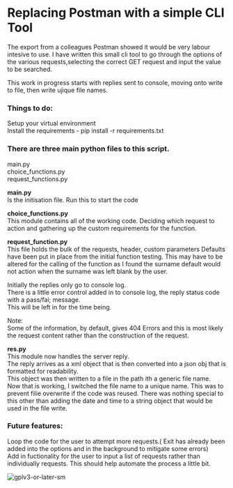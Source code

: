 # Replacing Postman with a simple CLI Tool

The export from a colleagues Postman showed it would be very labour intesive to use.
I have written this small cli tool to go through the options of the various requests,selecting the correct GET request and input the value to be searched.

This work in progress starts with replies sent to console, moving onto write to file, then write ujique file names.


### Things to do:  
Setup your virtual environment  
Install the requirements - pip install -r requirements.txt

### There are three main python files to this script.  
main.py   
choice_functions.py  
request_functions.py  

**main.py**  
Is the initisation file. Run this to start the code

**choice_functions.py**  
This module contains all of the working code. Deciding which request to action and gathering up the custom requirements for the function.

**request_function.py**  
This file holds the bulk of the requests, header, custom parameters Defaults have been put in place from the initial function testing. This may have to be altered for the calling of the function as I found the surname default would not action when the surname was left blank by the user.

Initially the replies only go to console log.  
There is a little error control added in to console log, the reply status code with a pass/fai; message.  
This will be left in for the time being.

Note:  
Some of the information, by default, gives 404 Errors and this is most likely the request content rather than the construction of the request.

**res.py**  
This module now handles the server reply.  
The reply arrives as a xml object that is then converted into a json obj that is formatted for readability.  
This object was then written to a file in the path ith a generic file name.  
Now that is working, I switched the file name to a unique name. This was to prevent filie overwrite if the code was reused. There was nothing special to this other than adding the date and time to a string object that would be used in the file write.  

### Future features:    
Loop the code for the user to attempt more requests.( Exit has already been added into the options and in the background to mitigate some errors)  
Add in fuctionality for the user to input a list of requests rather than individually requests. This should help automate the process a little bit.

![gplv3-or-later-sm](https://user-images.githubusercontent.com/9987554/118978744-93f8da00-b96f-11eb-8cdc-4dca580bb3d9.png)
